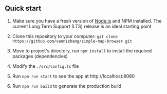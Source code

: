 ## Quick start

1. Make sure you have a fresh version of [Node.js](https://nodejs.org/en/) and NPM installed. The current Long Term Support (LTS) release is an ideal starting point

2. Clone this repository to your computer: `git clone https://github.com/vannizhang/simple-map-browser.git`

3. Move to project's directory, run `npm install` to install the required packages (dependencies)

4. Modify the `./src/config.ts` file

4. Run `npm run start` to see the app at http://localhost:8080

5. Run `npm run build` to generate the production build